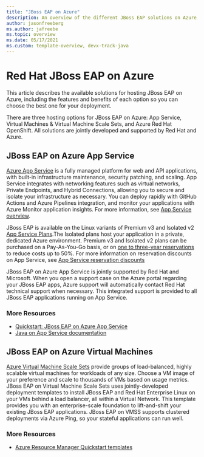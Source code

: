 ```yaml
---
title: "JBoss EAP on Azure"
description: An overview of the different JBoss EAP solutions on Azure, all jointly developed and supported by Red Hat and Microsoft.
author: jasonfreeberg
ms.author: jafreebe
ms.topic: overview
ms.date: 05/17/2021
ms.custom: template-overview, devx-track-java
---
```


# Red Hat JBoss EAP on Azure

This article describes the available solutions for hosting JBoss EAP on Azure, including the features and benefits of each option so you can choose the best one for your deployment.

There are three hosting options for JBoss EAP on Azure: App Service, Virtual Machines & Virtual Machine Scale Sets, and Azure Red Hat OpenShift. All solutions are jointly developed and supported by Red Hat and Azure.

## JBoss EAP on Azure App Service

[Azure App Service](https://azure.microsoft.com/services/app-service/) is a fully managed platform for web and API applications, with built-in infrastructure maintenance, security patching, and scaling. App Service integrates with networking features such as virtual networks, Private Endpoints, and Hybrid Connections, allowing you to secure and isolate your infrastructure as necessary. You can deploy rapidly with GitHub Actions and Azure Pipelines integration, and monitor your applications with Azure Monitor application insights. For more information, see [App Service overview](/azure/app-service/overview).

JBoss EAP is available on the Linux variants of Premium v3 and Isolated v2 [App Service Plans](https://azure.microsoft.com/pricing/details/app-service/linux/).The Isolated plans host your application in a private, dedicated Azure environment. Premium v3 and Isolated v2 plans can be purchased on a Pay-As-You-Go basis, or on [one to three-year reservations](https://docs.microsoft.com/azure/cost-management-billing/reservations/save-compute-costs-reservations) to reduce costs up to 50%. For more information on reservation discounts on App Service, see [App Service reservation discounts](https://docs.microsoft.com/azure/cost-management-billing/reservations/reservation-discount-app-service)

JBoss EAP on Azure App Service is jointly supported by Red Hat and Microsoft. When you open a support case on the Azure portal regarding your JBoss EAP apps, Azure support will automatically contact Red Hat technical support when necessary. This integrated support is provided to all JBoss EAP applications running on App Service.

### More Resources

- [Quickstart: JBoss EAP on Azure App Service](https://docs.microsoft.com/azure/app-service/quickstart-java?tabs=javase&pivots=platform-linux)
- [Java on App Service documentation](https://docs.microsoft.com/azure/app-service/configure-language-java?pivots=platform-linux)

## JBoss EAP on Azure Virtual Machines

[Azure Virtual Machine Scale Sets](https://azure.microsoft.com/services/virtual-machine-scale-sets/) provide groups of load-balanced, highly scalable virtual machines for workloads of any size. Choose a VM image of your preference and scale to thousands of VMs based on usage metrics. JBoss EAP on Virtual Machine Scale Sets uses jointly-developed deployment templates to install JBoss EAP and Red Hat Enterprise Linux on your VMs behind a load balancer, all within a Virtual Network. This template provides you with an enterprise-scale foundation to lift-and-shift your existing JBoss EAP applications. JBoss EAP on VMSS supports clustered deployments via Azure Ping, so your stateful applications can run well.

### More Resources

- [Azure Resource Manager Quickstart templates](https://aka.ms/Quickstart-JBoss-EAP )
